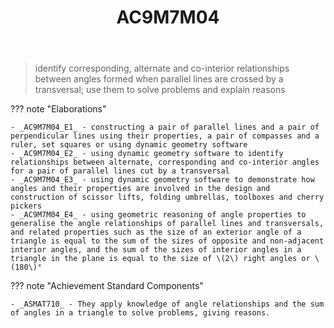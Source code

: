﻿---
backlinks:
- title: Learning Areas
  url: /memex/sense/Teaching/Curriculum/v9/v9-learning-areas.html
tags: australian-curriculum
title: AC9M7M04
type: note
---
> identify corresponding, alternate and co-interior relationships between angles formed when parallel lines are crossed by a transversal; use them to solve problems and explain reasons

??? note "Elaborations"

	- _AC9M7M04_E1_ - constructing a pair of parallel lines and a pair of perpendicular lines using their properties, a pair of compasses and a ruler, set squares or using dynamic geometry software
	- _AC9M7M04_E2_ - using dynamic geometry software to identify relationships between alternate, corresponding and co-interior angles for a pair of parallel lines cut by a transversal
	- _AC9M7M04_E3_ - using dynamic geometry software to demonstrate how angles and their properties are involved in the design and construction of scissor lifts, folding umbrellas, toolboxes and cherry pickers
	- _AC9M7M04_E4_ - using geometric reasoning of angle properties to generalise the angle relationships of parallel lines and transversals, and related properties such as the size of an exterior angle of a triangle is equal to the sum of the sizes of opposite and non-adjacent interior angles, and the sum of the sizes of interior angles in a triangle in the plane is equal to the size of \(2\) right angles or \(180\)°
??? note "Achievement Standard Components"

	- _ASMAT710_ - They apply knowledge of angle relationships and the sum of angles in a triangle to solve problems, giving reasons.